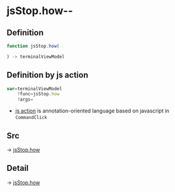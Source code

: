 # jsStop.how--

## Definition

```js.js
function jsStop.how(

) -> terminalViewModel
```


## Definition by js action

```js.js
var=terminalViewModel
	?func=jsStop.how
	?args=

```

- [js action](#) is annotation-oriented language based on javascript in `CommandClick`

## Src

-> [jsStop.how](https://github.com/puutaro/CommandClick/blob/master/app/src/main/java/com/puutaro/commandclick/fragment_lib/terminal_fragment/js_interface/JsStop.kt#L13)

## Detail

-> [jsStop.how](https://github.com/puutaro/CommandClick/blob/master/md/developer/js_interface/details/JsStop/how.md)
